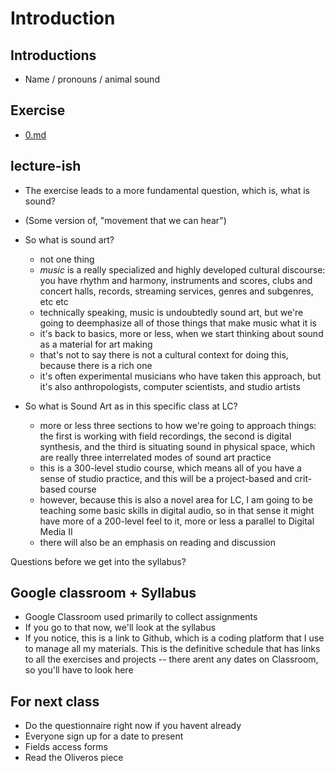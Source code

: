 # Introduction


## Introductions
<!-- lock zoom grid -->
- Name / pronouns / animal sound

## Exercise
- [0.md](../exercises/0.md)

## lecture-ish
- The exercise leads to a more fundamental question, which is, what is sound?
- (Some version of, "movement that we can hear")

- So what is sound art?
    - not one thing
    - _music_ is a really specialized and highly developed cultural discourse: you have rhythm and harmony, instruments and scores, clubs and concert halls, records, streaming services, genres and subgenres, etc etc
    - technically speaking, music is undoubtedly sound art, but we're going to deemphasize all of those things that make music what it is
    - it's back to basics, more or less, when we start thinking about sound as a material for art making
    - that's not to say there is not a cultural context for doing this, because there is a rich one
    - it's often experimental musicians who have taken this approach, but it's also anthropologists, computer scientists, and studio artists

- So what is Sound Art as in this specific class at LC?
    - more or less three sections to how we're going to approach things: the first is working with field recordings, the second is digital synthesis, and the third is situating sound in physical space, which are really three interrelated modes of sound art practice
    - this is a 300-level studio course, which means all of you have a sense of studio practice, and this will be a project-based and crit-based course
    - however, because this is also a novel area for LC, I am going to be teaching some basic skills in digital audio, so in that sense it might have more of a 200-level feel to it, more or less a parallel to Digital Media II
    - there will also be an emphasis on reading and discussion

Questions before we get into the syllabus?


## Google classroom + Syllabus
- Google Classroom used primarily to collect assignments
- If you go to that now, we'll look at the syllabus
- If you notice, this is a link to Github, which is a coding platform that I use to manage all my materials. This is the definitive schedule that has links to all the exercises and projects -- there arent any dates on Classroom, so you'll have to look here


## For next class
- Do the questionnaire right now if you havent already
- Everyone sign up for a date to present
- Fields access forms
- Read the Oliveros piece
